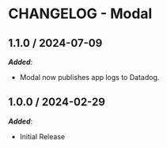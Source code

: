 # CHANGELOG - Modal

## 1.1.0 / 2024-07-09

***Added***:

* Modal now publishes app logs to Datadog.

## 1.0.0 / 2024-02-29

***Added***:

* Initial Release
